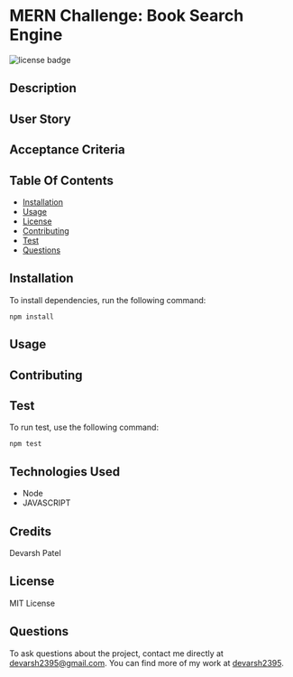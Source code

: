 # MERN Challenge: Book Search Engine
![license badge](https://img.shields.io/badge/license-MIT-brightgreen)

## Description



## User Story



## Acceptance Criteria



## Table Of Contents

* [Installation](#installation)
* [Usage](#usage)
* [License](#license)
* [Contributing](#contributing)
* [Test](#test)
* [Questions](#questions)

## Installation

To install dependencies, run the following command: 

```
npm install
```

## Usage



## Contributing



## Test

To run test, use the following command:

```
npm test
```

## Technologies Used

- Node
- JAVASCRIPT

## Credits

Devarsh Patel

## License

MIT License

## Questions

To ask questions about the project, contact me directly at devarsh2395@gmail.com. You can find more of my work at [devarsh2395](https://github.com/devarsh2395/).

